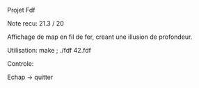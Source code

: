 Projet Fdf

Note recu: 21.3 / 20

Affichage de map en fil de fer, creant une illusion de profondeur.

Utilisation: make ; ./fdf 42.fdf

Controle:

Echap -> quitter